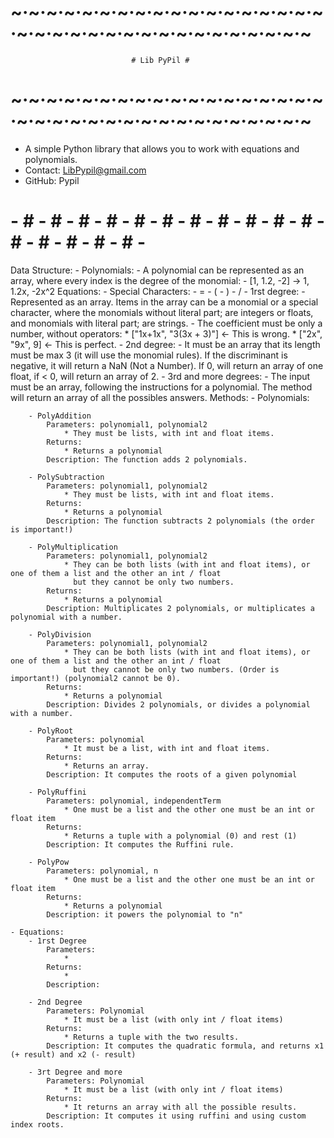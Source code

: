 # ~·~·~·~·~·~·~·~·~·~·~·~·~·~·~·~·~·~·~·~·~·~·~·~·~·~·~·~·~·~·~·~·~·~·~ #
                               # Lib PyPil #
# ~·~·~·~·~·~·~·~·~·~·~·~·~·~·~·~·~·~·~·~·~·~·~·~·~·~·~·~·~·~·~·~·~·~·~ #
- A simple Python library that allows you to work with equations and 
  polynomials.
- Contact: LibPypil@gmail.com 
- GitHub: Pypil
# - # - # - # - # - # - # - # - # - # - # - # - # - # - # - # - # - #
Data Structure:
    - Polynomials:
        - A polynomial can be represented as an array, where every
          index is the degree of the monomial:
        - [1, 1.2, -2] -> 1, 1.2x, -2x^2
    Equations:
        - Special Characters:
            - =
            - (
            - )
            - /
        - 1rst degree:
            - Represented as an array. Items in the array can be a monomial
              or a special character, where the monomials without literal part;
              are integers or floats, and monomials with literal part; are strings.
            - The coefficient must be only a number, without operators: 
               * ["1x+1x", "3(3x + 3)"] <- This is wrong.
               * ["2x", "9x", 9] <- This is perfect.
        - 2nd degree:
            - It must be an array that its length must be max 3 (it will use 
              the monomial rules). If the discriminant is negative, it will
              return a NaN (Not a Number). If 0, will return an array of one
              float, if < 0, will return an array of 2.
        - 3rd and more degrees:
            - The input must be an array, following the instructions for a polynomial.
              The method will return an array of all the possibles answers.
Methods:
    - Polynomials:

        - PolyAddition
            Parameters: polynomial1, polynomial2 
                * They must be lists, with int and float items.
            Returns:
                * Returns a polynomial
            Description: The function adds 2 polynomials.

        - PolySubtraction
            Parameters: polynomial1, polynomial2
                * They must be lists, with int and float items.
            Returns:   
                * Returns a polynomial
            Description: The function subtracts 2 polynomials (the order is important!)

        - PolyMultiplication
            Parameters: polynomial1, polynomial2
                * They can be both lists (with int and float items), or one of them a list and the other an int / float
                  but they cannot be only two numbers.
            Returns:
                * Returns a polynomial
            Description: Multiplicates 2 polynomials, or multiplicates a polynomial with a number.

        - PolyDivision
            Parameters: polynomial1, polynomial2
                * They can be both lists (with int and float items), or one of them a list and the other an int / float
                  but they cannot be only two numbers. (Order is important!) (polynomial2 cannot be 0).
            Returns:
                * Returns a polynomial
            Description: Divides 2 polynomials, or divides a polynomial with a number.

        - PolyRoot
            Parameters: polynomial
                * It must be a list, with int and float items.
            Returns:  
                * Returns an array.
            Description: It computes the roots of a given polynomial

        - PolyRuffini
            Parameters: polynomial, independentTerm
                * One must be a list and the other one must be an int or float item
            Returns: 
                * Returns a tuple with a polynomial (0) and rest (1)
            Description: It computes the Ruffini rule.

        - PolyPow
            Parameters: polynomial, n
                * One must be a list and the other one must be an int or float item
            Returns: 
                * Returns a polynomial
            Description: it powers the polynomial to "n"

    - Equations:
        - 1rst Degree
            Parameters:
                *
            Returns:
                *
            Description:

        - 2nd Degree
            Parameters: Polynomial
                * It must be a list (with only int / float items)
            Returns:
                * Returns a tuple with the two results.
            Description: It computes the quadratic formula, and returns x1 (+ result) and x2 (- result)

        - 3rt Degree and more
            Parameters: Polynomial
                * It must be a list (with only int / float items)
            Returns:
                * It returns an array with all the possible results.
            Description: It computes it using ruffini and using custom index roots.
